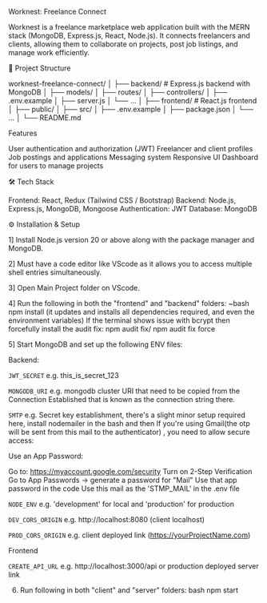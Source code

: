 Worknest: Freelance Connect

Worknest is a freelance marketplace web application built with the MERN stack (MongoDB, Express.js, React, Node.js). It connects freelancers and clients, allowing them to collaborate on projects, post job listings, and manage work efficiently.

📁 Project Structure

worknest-freelance-connect/
│
├── backend/ # Express.js backend with MongoDB
│ ├── models/
│ ├── routes/
│ ├── controllers/
│ ├── .env.example
│ ├── server.js
│ └── ...
│
├── frontend/ # React.js frontend
│ ├── public/
│ ├── src/
│ ├── .env.example
│ ├── package.json
│ └── ...
│
└── README.md


Features

User authentication and authorization (JWT)
Freelancer and client profiles
Job postings and applications
Messaging system
Responsive UI
Dashboard for users to manage projects

🛠️ Tech Stack

Frontend: React, Redux (Tailwind CSS / Bootstrap)
Backend: Node.js, Express.js, MongoDB, Mongoose
Authentication: JWT
Database: MongoDB 

⚙️ Installation & Setup

1] Install Node.js version 20 or above along with the package manager and MongoDB.

2] Must have a code editor like VScode as it allows you to access multiple shell entries simultaneously.

3] Open Main Project folder on VScode.

4] Run the following in both the "frontend" and "backend" folders:
             ~bash
              npm install (it updates and installs all dependencies required, and even the environment variables)
   If the terminal shows issue with bcrypt then forcefully install the audit fix: npm audit fix/ npm audit fix force

5] Start MongoDB and set up the following ENV files: 

Backend:

`JWT_SECRET`
e.g. this_is_secret_123

`MONGODB_URI`
e.g. mongodb cluster URI that need to be copied from the Connection Established that is known as the connection string there.

`SMTP`
e.g. Secret key establishment, there's a slight minor setup required here, install nodemailer in the bash and then 
If you're using Gmail(the otp will be sent from this mail to the authenticator) , you need to allow secure access:

Use an App Password:

Go to: https://myaccount.google.com/security
Turn on 2-Step Verification
Go to App Passwords → generate a password for "Mail"
Use that app password in the code
Use this mail as the 'STMP_MAIL' in the .env file


`NODE_ENV`
e.g. 'development' for local and 'production' for production

`DEV_CORS_ORIGIN`
e.g. http://localhost:8080 (client localhost)

`PROD_CORS_ORIGIN`
e.g. client deployed link (https://yourProjectName.com) 

Frontend

`CREATE_API_URL`
e.g. http://localhost:3000/api or production deployed server link


6) Run following in both "client" and "server" folders:
bash
npm start
 

